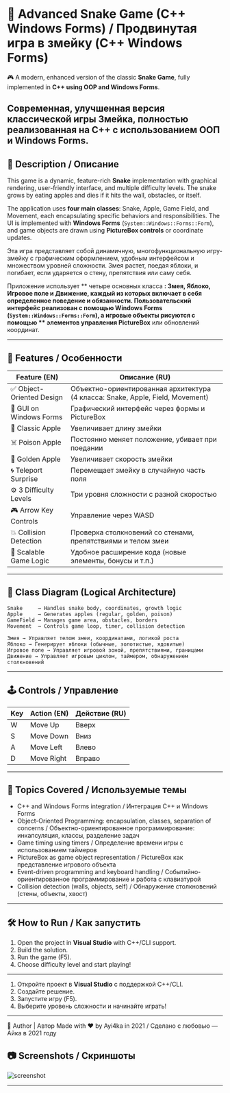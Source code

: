 # 🐍 Advanced Snake Game (C++ Windows Forms) / Продвинутая игра в змейку (C++ Windows Forms)

🎮 A modern, enhanced version of the classic **Snake Game**, fully implemented in **C++ using OOP and Windows Forms**. 

Современная, улучшенная версия классической игры Змейка, полностью реализованная на C++ с использованием ООП и Windows Forms. 
---

## 📌 Description / Описание

This game is a dynamic, feature-rich **Snake** implementation with graphical rendering, user-friendly interface, and multiple difficulty levels. The snake grows by eating apples and dies if it hits the wall, obstacles, or itself. 

The application uses **four main classes**: Snake, Apple, Game Field, and Movement, each encapsulating specific behaviors and responsibilities. The UI is implemented with **Windows Forms** (`System::Windows::Forms::Form`), and game objects are drawn using **PictureBox controls** or coordinate updates.

Эта игра представляет собой динамичную, многофункциональную игру-змейку с графическим оформлением, удобным интерфейсом и множеством уровней сложности. Змея растет, поедая яблоки, и погибает, если ударяется о стену, препятствия или саму себя.

Приложение использует ** четыре основных класса **: Змея, Яблоко, Игровое поле и Движение, каждый из которых включает в себя определенное поведение и обязанности. Пользовательский интерфейс реализован с помощью **Windows Forms** (`System::Windows::Forms::Form`), а игровые объекты рисуются с помощью ** элементов управления PictureBox** или обновлений координат.

---

## 🎯 Features / Особенности

| Feature (EN) | Описание (RU) |
|--------------|---------------|
| ✅ Object-Oriented Design | Объектно-ориентированная архитектура (4 класса: Snake, Apple, Field, Movement) |
| 🎨 GUI on Windows Forms | Графический интерфейс через формы и PictureBox |
| 🍏 Classic Apple | Увеличивает длину змейки |
| ☠️ Poison Apple | Постоянно меняет положение, убивает при поедании |
| 🌟 Golden Apple | Увеличивает скорость змейки |
| 🌀 Teleport Surprise | Перемещает змейку в случайную часть поля |
| ⚙️ 3 Difficulty Levels | Три уровня сложности с разной скоростью |
| 🎮 Arrow Key Controls | Управление через WASD |
| 💥 Collision Detection | Проверка столкновений со стенами, препятствиями и телом змеи |
| 🧪 Scalable Game Logic | Удобное расширение кода (новые элементы, бонусы и т.п.) |

---

## 🧱 Class Diagram (Logical Architecture)

```
Snake     → Handles snake body, coordinates, growth logic
Apple     → Generates apples (regular, golden, poison)
GameField → Manages game area, obstacles, borders
Movement  → Controls game loop, timer, collision detection
```
```
Змея → Управляет телом змеи, координатами, логикой роста
Яблоко → Генерирует яблоки (обычные, золотистые, ядовитые)
Игровое поле → Управляет игровой зоной, препятствиями, границами
Движение → Управляет игровым циклом, таймером, обнаружением столкновений
```


---

## 🕹️ Controls / Управление

| Key | Action (EN)     | Действие (RU)        |
|-----|-----------------|----------------------|
| W | Move Up           | Вверх                |
| S | Move Down         | Вниз                 |
| A | Move Left         | Влево                |
| D | Move Right        | Вправо               |

---

## 🧪 Topics Covered / Используемые темы

- C++ and Windows Forms integration / Интеграция C++ и Windows Forms
- Object-Oriented Programming: encapsulation, classes, separation of concerns / Объектно-ориентированное программирование: инкапсуляция, классы, разделение задач
- Game timing using timers / Определение времени игры с использованием таймеров
- PictureBox as game object representation / PictureBox как представление игрового объекта
- Event-driven programming and keyboard handling / Событийно-ориентированное программирование и работа с клавиатурой
- Collision detection (walls, objects, self) / Обнаружение столкновений (стены, объекты, хвост)

---

## 🛠 How to Run / Как запустить

1. Open the project in **Visual Studio** with C++/CLI support.
2. Build the solution.
3. Run the game (F5).
4. Choose difficulty level and start playing!

---

1. Откройте проект в **Visual Studio** с поддержкой C++/CLI.
2. Создайте решение.
3. Запустите игру (F5).
4. Выберите уровень сложности и начинайте играть!

---
🤝 Author | Автор Made with ❤️ by Ayi4ka in 2021 / Сделано с любовью — Айка в 2021 году

## 📷 Screenshots / Скриншоты

![screenshot](./docs/screenshot_game.png)

---
